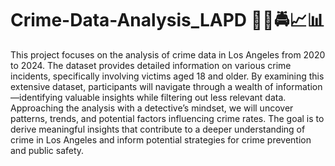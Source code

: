 # Crime-Data-Analysis_LAPD 🕵️‍♂️🚔📈📊

This project focuses on the analysis of crime data in Los Angeles from 2020 to 2024. The dataset provides detailed information on various crime incidents, specifically involving victims aged 18 and older. By examining this extensive dataset, participants will navigate through a wealth of information—identifying valuable insights while filtering out less relevant data.
Approaching the analysis with a detective’s mindset, we will uncover patterns, trends, and potential factors influencing crime rates. The goal is to derive meaningful insights that contribute to a deeper understanding of crime in Los Angeles and inform potential strategies for crime prevention and public safety.
